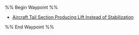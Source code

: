 %% Begin Waypoint %%
- [Aircraft Tail Section Producing Lift Instead of Stabilization](./Aircraft%20Tail%20Section%20Producing%20Lift%20Instead%20of%20Stabilization.md)

%% End Waypoint %%
